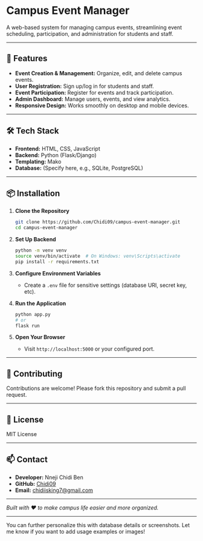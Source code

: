 
# Campus Event Manager

A web-based system for managing campus events, streamlining event scheduling, participation, and administration for students and staff.

---

## 🚀 Features

- **Event Creation & Management:** Organize, edit, and delete campus events.
- **User Registration:** Sign up/log in for students and staff.
- **Event Participation:** Register for events and track participation.
- **Admin Dashboard:** Manage users, events, and view analytics.
- **Responsive Design:** Works smoothly on desktop and mobile devices.

---

## 🛠️ Tech Stack

- **Frontend:** HTML, CSS, JavaScript
- **Backend:** Python (Flask/Django)
- **Templating:** Mako
- **Database:** (Specify here, e.g., SQLite, PostgreSQL)

---

## 📦 Installation

1. **Clone the Repository**
   ```sh
   git clone https://github.com/Chidi09/campus-event-manager.git
   cd campus-event-manager
   ```

2. **Set Up Backend**
   ```sh
   python -m venv venv
   source venv/bin/activate  # On Windows: venv\Scripts\activate
   pip install -r requirements.txt
   ```

3. **Configure Environment Variables**
   - Create a `.env` file for sensitive settings (database URI, secret key, etc).

4. **Run the Application**
   ```sh
   python app.py
   # or
   flask run
   ```

5. **Open Your Browser**
   - Visit `http://localhost:5000` or your configured port.

---

## 🤝 Contributing

Contributions are welcome! Please fork this repository and submit a pull request.

---

## 📄 License

MIT License

---

## 📫 Contact

- **Developer:** Nneji Chidi Ben
- **GitHub:** [Chidi09](https://github.com/Chidi09)
- **Email:** chidiisking7@gmail.com

---

*Built with ❤️ to make campus life easier and more organized.*

---

You can further personalize this with database details or screenshots. Let me know if you want to add usage examples or images!

